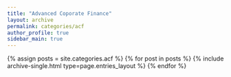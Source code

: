 ```yaml
---
title: "Advanced Coporate Finance"
layout: archive
permalink: categories/acf
author_profile: true
sidebar_main: true
---
```


{% assign posts = site.categories.acf %}
{% for post in posts %} {% include archive-single.html type=page.entries_layout %} {% endfor %}
